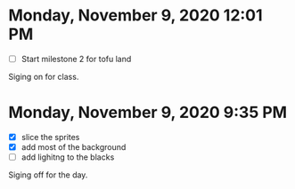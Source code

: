 # Monday, November  9, 2020 12:01 PM
- [ ] Start milestone 2 for tofu land

Siging on for class.

# Monday, November  9, 2020 9:35 PM
- [x] slice the sprites
- [x] add most of the background
- [ ] add lighitng to the blacks

Siging off for the day.